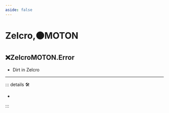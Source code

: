```yaml
---
aside: false
---
```

# Zelcro,🟠<motor>MOTON</motor>

## ❌<error>ZelcroMOTON.Error</error>

- Dirt in Zelcro

---

<!-- =================================================== -->
<!-- =================================================== -->
<!-- =================================================== -->
<!-- =================================================== -->
<!-- =================================================== -->
::: details 🛠

-

:::
